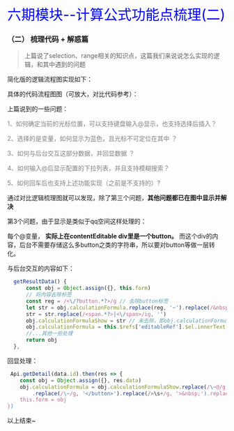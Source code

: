 <font color=blue size=6>六期模块--计算公式功能点梳理(二)</font>

### （二） 梳理代码 + 解惑篇

> 上篇说了selection、range相关的知识点，这篇我们来说说怎么实现的逻辑，和其中遇到的问题


简化版的逻辑流程图实现如下：

<ImgViewer :src="require('./2022-5-6/7.png')"/>


具体的代码流程图图（可放大，对比代码参考）：

<ImgViewer :src="require('./2022-5-6/5.png')"/>

上篇说到的一些问题：

<font style="color: grey; ">1、如何确定当前的光标位置，可以支持键盘输入@显示，也支持选择后插入？</font>

<font style="color: grey; ">2、选择的是变量，如何显示为蓝色，且光标不可定位在其中 ？</font>

<font style="color: grey; ">3、如何与后台交互这部分数据，并回显数据 ？</font>

<font style="color: grey; ">4、如何输入@后显示配置的下拉列表，并且支持模糊搜索？</font>

<font style="color: grey; ">5、如何回车后也支持上述功能实现（之前是不支持的）?</font>



通过对比逻辑梳理图就可以发现，除了第三个问题，**其他问题都已在图中显示并解决**

第3个问题，由于显示是类似于qq空间这样处理的：

<ImgViewer :src="require('./2022-5-6/6.png')"/>

每个@变量， **实际上在contentEditable div里是一个button。** 而这个div的内容，后台不需要存储这么多button之类的字符串，所以要对button等做一层转化。


与后台交互的内容如下：

```js
  getResultData() {
      const obj = Object.assign({}, this.form)
      // 将内容去除标签
      const reg = /<\/?button.*?>/g // 去除button标签
      let str = obj.calculationFormula.replace(reg, '~').replace(/&nbsp;/g, ' ') // 将变量首尾前面加~符号，如~@减长sssss2~，为了反解析，将nbsp;转化成空格
      str = str.replace(/<span.*?>|<\/span>/ig, '')
      obj.calculationFormulaShow = str // 未去除，即obj.calculationFormula内容为本身的editable的div的innerHtml, 用来回显内容
      obj.calculationFormula = this.$refs['editableRef'].$el.innerText.replace(/(@[A-Za-z0-9\u4e00-\u9fa5]+)/g, '~$1~').replace(/\n|\r/g, '').replace(/\s+/g, ' ') // innerText控件自带获取不带html内容的方法， 将变量进行首尾~@变量~处理，正则去除回车换行，将空格转化为空字符串
      //...其他一些处理
      return obj
  },
```

回显处理：

```js
 Api.getDetail(data.id).then(res => {
    const obj = Object.assign({}, res.data)
    obj.calculationFormula = obj.calculationFormulaShow.replace(/\~@/g, '<button contenteditable="false" style="color: #66b1ff;border: none;background: #fff" onclick="return false">@')
        .replace(/\~/g, '</button>').replace(/>\s+/g, '>&nbsp;').replace(/FNL/g) // 将变量~@变量~转化为button形式
    this.form = obj
})
```

以上结束~



